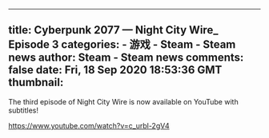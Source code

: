 
---
title: Cyberpunk 2077 — Night City Wire_ Episode 3
categories: 
    - 游戏
    - Steam - Steam news
author: Steam - Steam news
comments: false
date: Fri, 18 Sep 2020 18:53:36 GMT
thumbnail: 
---

<div>   
The third episode of Night City Wire is now available on YouTube with subtitles!

https://www.youtube.com/watch?v=c_urbl-2gV4  
</div>
            